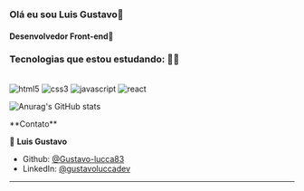 ### Olá eu sou Luis Gustavo🤟
#### Desenvolvedor Front-end🤟


### Tecnologias que estou estudando: 👨‍🎓
<div style="display: inline-block"><br>
<img align-items="center"; alt="html5" src="https://img.shields.io/badge/HTML5-E34F26?style=for-the-badge&logo=html5&logoColor=white"/>
<img align-items="center"; alt="css3" src="https://img.shields.io/badge/css3-157286?style=for-the-badge&logo=html5&logoColor=white"/>
<img align-items="center"; alt="javascript" src="https://img.shields.io/badge/javascript-f7df1e?style=for-the-badge&logo=html5&logoColor=white"/>
<img src="https://img.shields.io/badge/React-20232A?style=for-the-badge&logo=react&logoColor=61DAFB" align-items="center" alt="react">
</div>

![Anurag's GitHub stats](https://github-readme-stats.vercel.app/api?username=Gustavo-lucca83&show_icons=true&theme=onedark)

<div>**Contato**</div>

👤 **Luis Gustavo**

* Github: [@Gustavo-lucca83](https://github.com/Gustavo-lucca83)
* LinkedIn: [@gustavoluccadev](https://linkedin.com/in/gustavoluccadev)
<hr> 

